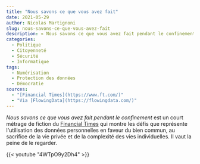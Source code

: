 ```yaml
---
title: "Nous savons ce que vous avez fait"
date: 2021-05-29
author: Nicolas Martignoni
slug: nous-savons-ce-que-vous-avez-fait
description: « Nous savons ce que vous avez fait pendant le confinement » est un court métrage de fiction du [Financial Times](https://www.ft.com/) qui montre les défis que représente l'utilisation des données au sacrifice de la vie privée.
categories:
  - Politique
  - Citoyenneté
  - Sécurité
  - Informatique
tags:
  - Numérisation
  - Protection des données
  - Démocratie
sources:
  - "[Financial Times](https://www.ft.com/)"
  - "Via [FlowingData](https://flowingdata.com/)"
---
```

_Nous savons ce que vous avez fait pendant le confinement_ est un court métrage de fiction du [Financial Times](https://www.ft.com/) qui montre les défis que représente l'utilisation des données personnelles en faveur du bien commun, au sacrifice de la vie privée et de la complexité des vies individuelles. Il vaut la peine de le regarder.

{{< youtube "4WTpO9y2Dh4" >}}

<!--more-->
